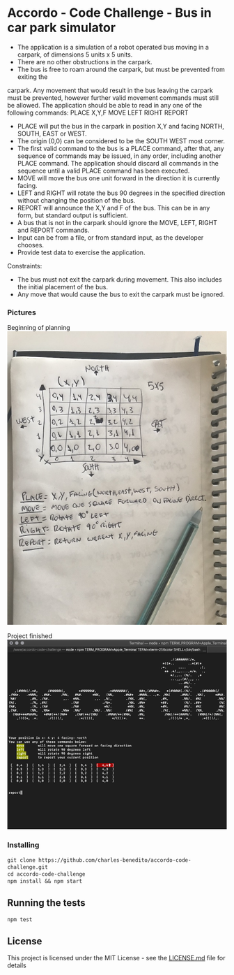 # Accordo - Code Challenge - Bus in car park simulator

- The application is a simulation of a robot operated bus moving in a carpark, of
dimensions 5 units x 5 units.
- There are no other obstructions in the carpark.
- The bus is free to roam around the carpark, but must be prevented from exiting the

carpark. Any movement that would result in the bus leaving the carpark must be
prevented, however further valid movement commands must still be allowed.
The application should be able to read in any one of the following commands:
PLACE X,Y,F
MOVE
LEFT
RIGHT
REPORT
- PLACE will put the bus in the carpark in position X,Y and facing NORTH, SOUTH,
EAST or WEST.
- The origin (0,0) can be considered to be the SOUTH WEST most corner.
- The first valid command to the bus is a PLACE command, after that, any sequence of
commands may be issued, in any order, including another PLACE command. The
application should discard all commands in the sequence until a valid PLACE
command has been executed.
- MOVE will move the bus one unit forward in the direction it is currently facing.
- LEFT and RIGHT will rotate the bus 90 degrees in the specified direction without
changing the position of the bus.
- REPORT will announce the X,Y and F of the bus. This can be in any form, but
standard output is sufficient.
- A bus that is not in the carpark should ignore the MOVE, LEFT, RIGHT and REPORT
commands.
- Input can be from a file, or from standard input, as the developer chooses.
- Provide test data to exercise the application.

Constraints:
- The bus must not exit the carpark during movement. This also includes the initial
placement of the bus.
- Any move that would cause the bus to exit the carpark must be ignored.

### Pictures
Beginning of planning
![beginning of planning](https://github.com/charles-benedito/accordo-code-challenge/blob/master/start.jpg)

Project finished 
![project finished](https://github.com/charles-benedito/accordo-code-challenge/blob/master/end.png)

### Installing

```
git clone https://github.com/charles-benedito/accordo-code-challenge.git
cd accordo-code-challenge
npm install && npm start
```

## Running the tests

```
npm test
```

## License

This project is licensed under the MIT License - see the [LICENSE.md](LICENSE.md) file for details
